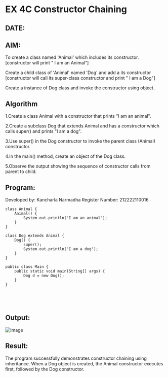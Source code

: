 
# EX 4C Constructor Chaining
## DATE:
## AIM:
To create a class named 'Animal' which includes its constructor. [constructor will print " I am an Animal"]

Create a child class of 'Animal' named 'Dog' and add a its constructor [constructor will call its super-class constructor and print " I am a Dog"] 

Create a instance of Dog class and invoke the constructor using object.











## Algorithm

1.Create a class Animal with a constructor that prints "I am an animal".

2.Create a subclass Dog that extends Animal and has a constructor which calls super() and prints "I am a dog".

3.Use super() in the Dog constructor to invoke the parent class (Animal) constructor.

4.In the main() method, create an object of the Dog class.

5.Observe the output showing the sequence of constructor calls from parent to child.








## Program:

Developed by: Kancharla Narmadha
Register Number: 212222110016
```
class Animal {
    Animal() {
        System.out.println("I am an animal");
    }
}

class Dog extends Animal {
    Dog() {
        super();
        System.out.println("I am a dog");
    }
}

public class Main {
    public static void main(String[] args) {
        Dog d = new Dog(); 
    }
}



    
```

## Output:
![image](https://github.com/user-attachments/assets/1728d42f-84f0-48ff-82f0-51ed0c475fea)


## Result:
The program successfully demonstrates constructor chaining using inheritance. When a Dog object is created, the Animal constructor executes first, followed by the Dog constructor.



